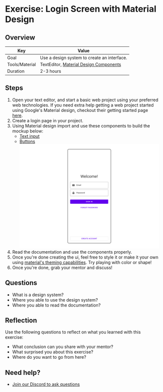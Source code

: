 # Exercise: Login Screen with Material Design

## Overview

| Key | Value |
| --- | --- |
| Goal | Use a design system to create an interface. |
| Tools/Material | TextEditor, [Material Design Components](https://material.io/components?platform=web) |
| Duration | 2-3 hours |


## Steps

1. Open your text editor, and start a basic web project using your preferred web technologies. If you need extra help getting a web project started using Google's Material design, checkout their getting started page [here](https://material.io/develop/web/getting-started).
2. Create a login page in your project.
3. Using Material design import and use these components to build the mockup below:
    - [Text input](https://material.io/components/text-fields)
    - [Buttons](https://material.io/components/buttons)<img width="1440" src="login-wireframe.png">
4. Read the documentation and use the components properly.
5. Once you're done creating the ui, feel free to style it or make it your own using [material's theming capabilities](https://material.io/develop/web/theming/theming-guide). Try playing with color or shape!
6. Once you're done, grab your mentor and discuss!


## Questions

- What is a design system?
- Where you able to use the design system?
- Where you able to read the documentation?

## Reflection

Use the following questions to reflect on what you learned with this exercise:

- What conclusion can you share with your mentor?
- What surprised you about this exercise?
- Where do you want to go from here?

## Need help?

- [Join our Discord to ask questions](https://discord.gg/bDVYvG3Czd)
